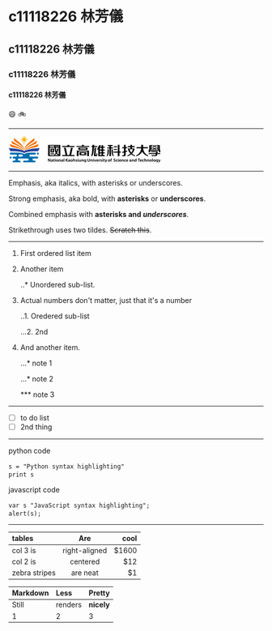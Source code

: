 # c11118226 林芳儀
## c11118226 林芳儀
### c11118226 林芳儀
#### c11118226 林芳儀
😄 🚲
***
![NKUST](logo.png "高科大")
***
Emphasis, aka italics, with asterisks or underscores.

Strong emphasis, aka bold, with **asterisks** or **underscores**.

Combined emphasis with **asterisks and *underscores***.

Strikethrough uses two tildes. ~~Scratch this~~.
***
1. First ordered list item

2. Another item
   
   ..* Unordered sub-list.

4. Actual numbers don't matter, just that it's a number
   
   ..1. Oredered sub-list
   
   ...2. 2nd

6. And another item.
   
   ...* note 1
   
   ...* note 2
   
   *** note 3

***
- [ ] to do list
- [ ] 2nd thing
***

python code
```
s = "Python syntax highlighting"
print s
```

javascript code
```
var s "JavaScript syntax highlighting";
alert(s);
```
***
|   tables   |    Are   |  cool  |
|:-----------|:--------:| -----: |
|col 3 is |right-aligned|$1600|
|col 2 is |centered|$12|
|zebra stripes|are neat|$1|

|   Markdown   |    Less   |  Pretty  |
|:-----------|:--------| :----- |
|Still |renders|**nicely**|
|1 |2| 3|

